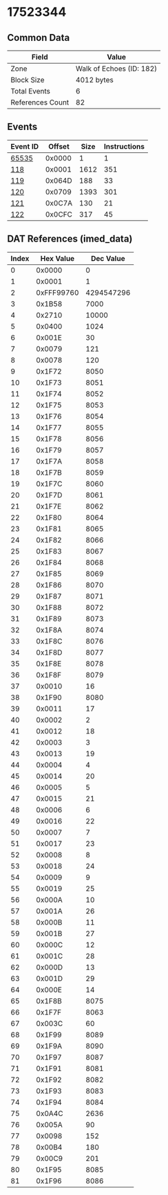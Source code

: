# 17523344

## Common Data

| Field            | Value                    |
|------------------|--------------------------|
| Zone             | Walk of Echoes (ID: 182) |
| Block Size       | 4012 bytes               |
| Total Events     | 6                        |
| References Count | 82                       |

## Events

| Event ID            | Offset   |   Size |   Instructions |
|---------------------|----------|--------|----------------|
| [65535](./65535.md) | 0x0000   |      1 |              1 |
| [118](./118.md)     | 0x0001   |   1612 |            351 |
| [119](./119.md)     | 0x064D   |    188 |             33 |
| [120](./120.md)     | 0x0709   |   1393 |            301 |
| [121](./121.md)     | 0x0C7A   |    130 |             21 |
| [122](./122.md)     | 0x0CFC   |    317 |             45 |

## DAT References (imed_data)

|   Index | Hex Value   |   Dec Value |
|---------|-------------|-------------|
|       0 | 0x0000      |           0 |
|       1 | 0x0001      |           1 |
|       2 | 0xFFF99760  |  4294547296 |
|       3 | 0x1B58      |        7000 |
|       4 | 0x2710      |       10000 |
|       5 | 0x0400      |        1024 |
|       6 | 0x001E      |          30 |
|       7 | 0x0079      |         121 |
|       8 | 0x0078      |         120 |
|       9 | 0x1F72      |        8050 |
|      10 | 0x1F73      |        8051 |
|      11 | 0x1F74      |        8052 |
|      12 | 0x1F75      |        8053 |
|      13 | 0x1F76      |        8054 |
|      14 | 0x1F77      |        8055 |
|      15 | 0x1F78      |        8056 |
|      16 | 0x1F79      |        8057 |
|      17 | 0x1F7A      |        8058 |
|      18 | 0x1F7B      |        8059 |
|      19 | 0x1F7C      |        8060 |
|      20 | 0x1F7D      |        8061 |
|      21 | 0x1F7E      |        8062 |
|      22 | 0x1F80      |        8064 |
|      23 | 0x1F81      |        8065 |
|      24 | 0x1F82      |        8066 |
|      25 | 0x1F83      |        8067 |
|      26 | 0x1F84      |        8068 |
|      27 | 0x1F85      |        8069 |
|      28 | 0x1F86      |        8070 |
|      29 | 0x1F87      |        8071 |
|      30 | 0x1F88      |        8072 |
|      31 | 0x1F89      |        8073 |
|      32 | 0x1F8A      |        8074 |
|      33 | 0x1F8C      |        8076 |
|      34 | 0x1F8D      |        8077 |
|      35 | 0x1F8E      |        8078 |
|      36 | 0x1F8F      |        8079 |
|      37 | 0x0010      |          16 |
|      38 | 0x1F90      |        8080 |
|      39 | 0x0011      |          17 |
|      40 | 0x0002      |           2 |
|      41 | 0x0012      |          18 |
|      42 | 0x0003      |           3 |
|      43 | 0x0013      |          19 |
|      44 | 0x0004      |           4 |
|      45 | 0x0014      |          20 |
|      46 | 0x0005      |           5 |
|      47 | 0x0015      |          21 |
|      48 | 0x0006      |           6 |
|      49 | 0x0016      |          22 |
|      50 | 0x0007      |           7 |
|      51 | 0x0017      |          23 |
|      52 | 0x0008      |           8 |
|      53 | 0x0018      |          24 |
|      54 | 0x0009      |           9 |
|      55 | 0x0019      |          25 |
|      56 | 0x000A      |          10 |
|      57 | 0x001A      |          26 |
|      58 | 0x000B      |          11 |
|      59 | 0x001B      |          27 |
|      60 | 0x000C      |          12 |
|      61 | 0x001C      |          28 |
|      62 | 0x000D      |          13 |
|      63 | 0x001D      |          29 |
|      64 | 0x000E      |          14 |
|      65 | 0x1F8B      |        8075 |
|      66 | 0x1F7F      |        8063 |
|      67 | 0x003C      |          60 |
|      68 | 0x1F99      |        8089 |
|      69 | 0x1F9A      |        8090 |
|      70 | 0x1F97      |        8087 |
|      71 | 0x1F91      |        8081 |
|      72 | 0x1F92      |        8082 |
|      73 | 0x1F93      |        8083 |
|      74 | 0x1F94      |        8084 |
|      75 | 0x0A4C      |        2636 |
|      76 | 0x005A      |          90 |
|      77 | 0x0098      |         152 |
|      78 | 0x00B4      |         180 |
|      79 | 0x00C9      |         201 |
|      80 | 0x1F95      |        8085 |
|      81 | 0x1F96      |        8086 |
